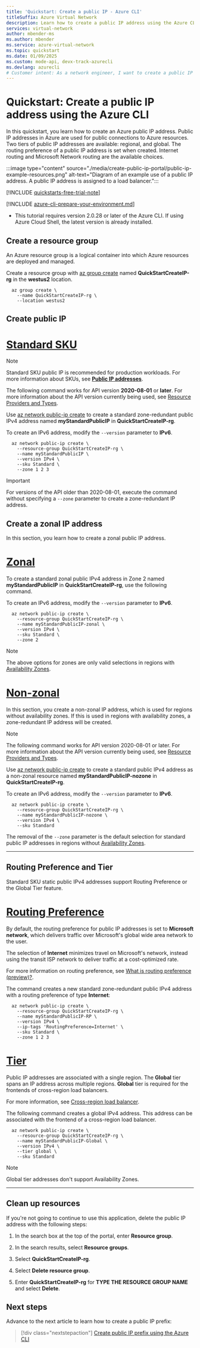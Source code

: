 ```yaml
---
title: 'Quickstart: Create a public IP - Azure CLI'
titleSuffix: Azure Virtual Network
description: Learn how to create a public IP address using the Azure CLI
services: virtual-network
author: mbender-ms
ms.author: mbender
ms.service: azure-virtual-network
ms.topic: quickstart
ms.date: 01/09/2025
ms.custom: mode-api, devx-track-azurecli 
ms.devlang: azurecli
# Customer intent: As a network engineer, I want to create a public IP address using the command line interface, so that I can efficiently manage and configure resources for public connections in Azure.
---
```


# Quickstart: Create a public IP address using the Azure CLI

In this quickstart, you learn how to create an Azure public IP address. Public IP addresses in Azure are used for public connections to Azure resources. Two tiers of public IP addresses are available: regional, and global. The routing preference of a public IP address is set when created. Internet routing and Microsoft Network routing are the available choices.

:::image type="content" source="./media/create-public-ip-portal/public-ip-example-resources.png" alt-text="Diagram of an example use of a public IP address. A public IP address is assigned to a load balancer.":::

[!INCLUDE [quickstarts-free-trial-note](~/reusable-content/ce-skilling/azure/includes/quickstarts-free-trial-note.md)]

[!INCLUDE [azure-cli-prepare-your-environment.md](~/reusable-content/azure-cli/azure-cli-prepare-your-environment.md)]

- This tutorial requires version 2.0.28 or later of the Azure CLI. If using Azure Cloud Shell, the latest version is already installed.

## Create a resource group

An Azure resource group is a logical container into which Azure resources are deployed and managed.

Create a resource group with [az group create](/cli/azure/group#az-group-create) named **QuickStartCreateIP-rg** in the **westus2** location.

```azurecli-interactive
  az group create \
    --name QuickStartCreateIP-rg \
    --location westus2
```
## Create public IP

# [**Standard SKU**](#tab/create-public-ip-standard)

>[!NOTE]
>Standard SKU public IP is recommended for production workloads. For more information about SKUs, see **[Public IP addresses](public-ip-addresses.md)**.
>
>The following command works for API version **2020-08-01** or **later**. For more information about the API version currently being used, see [Resource Providers and Types](../../azure-resource-manager/management/resource-providers-and-types.md).

Use [az network public-ip create](/cli/azure/network/public-ip#az-network-public-ip-create) to create a standard zone-redundant public IPv4 address named **myStandardPublicIP** in **QuickStartCreateIP-rg**. 

To create an IPv6 address, modify the `--version` parameter to **IPv6**.

```azurecli-interactive
  az network public-ip create \
    --resource-group QuickStartCreateIP-rg \
    --name myStandardPublicIP \
    --version IPv4 \
    --sku Standard \
    --zone 1 2 3
```
> [!IMPORTANT]
> For versions of the API older than 2020-08-01, execute the command without specifying a `--zone` parameter to create a zone-redundant IP address. 
>

## Create a zonal IP address

In this section, you learn how to create a zonal public IP address.

# [**Zonal**](#tab/create-public-ip-zonal)

To create a standard zonal public IPv4 address in Zone 2 named **myStandardPublicIP** in **QuickStartCreateIP-rg**, use the following command.

To create an IPv6 address, modify the `--version` parameter to **IPv6**.

```azurecli-interactive
  az network public-ip create \
    --resource-group QuickStartCreateIP-rg \
    --name myStandardPublicIP-zonal \
    --version IPv4 \
    --sku Standard \
    --zone 2
```

>[!NOTE]
>The above options for zones are only valid selections in regions with [Availability Zones](../../reliability/availability-zones-overview.md?toc=%2fazure%2fvirtual-network%2ftoc.json).

# [**Non-zonal**](#tab/create-public-ip-non-zonal)

In this section, you create a non-zonal IP address, which is used for regions without availability zones.  If this is used in regions with availability zones, a zone-redundant IP address will be created.

>[!NOTE]
>The following command works for API version 2020-08-01 or later. For more information about the API version currently being used, see [Resource Providers and Types](../../azure-resource-manager/management/resource-providers-and-types.md).

Use [az network public-ip create](/cli/azure/network/public-ip#az-network-public-ip-create) to create a standard public IPv4 address as a non-zonal resource named **myStandardPublicIP-nozone** in **QuickStartCreateIP-rg**. 

To create an IPv6 address, modify the `--version` parameter to **IPv6**.

```azurecli-interactive
  az network public-ip create \
    --resource-group QuickStartCreateIP-rg \
    --name myStandardPublicIP-nozone \
    --version IPv4 \
    --sku Standard
```

The removal of the `--zone` parameter is the default selection for standard public IP addresses in regions without [Availability Zones](../../reliability/availability-zones-overview.md?toc=%2fazure%2fvirtual-network%2ftoc.json).

---

## Routing Preference and Tier

Standard SKU static public IPv4 addresses support Routing Preference or the Global Tier feature.

# [**Routing Preference**](#tab/routing-preference)

By default, the routing preference for public IP addresses is set to **Microsoft network**, which delivers traffic over Microsoft's global wide area network to the user. 

The selection of **Internet** minimizes travel on Microsoft's network, instead using the transit ISP network to deliver traffic at a cost-optimized rate. 

For more information on routing preference, see [What is routing preference (preview)?](routing-preference-overview.md).

The command creates a new standard zone-redundant public IPv4 address with a routing preference of type **Internet**:

```azurecli-interactive
  az network public-ip create \
    --resource-group QuickStartCreateIP-rg \
    --name myStandardPublicIP-RP \
    --version IPv4 \
    --ip-tags 'RoutingPreference=Internet' \
    --sku Standard \
    --zone 1 2 3
```

# [**Tier**](#tab/tier)

Public IP addresses are associated with a single region. The **Global** tier spans an IP address across multiple regions. **Global** tier is required for the frontends of cross-region load balancers. 

For more information, see [Cross-region load balancer](../../load-balancer/cross-region-overview.md).

The following command creates a global IPv4 address. This address can be associated with the frontend of a cross-region load balancer.

```azurecli-interactive
  az network public-ip create \
    --resource-group QuickStartCreateIP-rg \
    --name myStandardPublicIP-Global \
    --version IPv4 \
    --tier global \
    --sku Standard
```
>[!NOTE]
>Global tier addresses don't support Availability Zones.

---

## Clean up resources

If you're not going to continue to use this application, delete the public IP address with the following steps:

1. In the search box at the top of the portal, enter **Resource group**.

2. In the search results, select **Resource groups**.

3. Select **QuickStartCreateIP-rg**.

4. Select **Delete resource group**.

5. Enter **QuickStartCreateIP-rg** for **TYPE THE RESOURCE GROUP NAME** and select **Delete**.

## Next steps

Advance to the next article to learn how to create a public IP prefix:
> [!div class="nextstepaction"]
> [Create public IP prefix using the Azure CLI](create-public-ip-prefix-cli.md)
